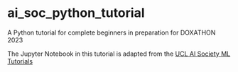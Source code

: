 # ai_soc_python_tutorial
A Python tutorial for complete beginners in preparation for DOXATHON 2023

The Jupyter Notebook in this tutorial is adapted from the [UCL AI Society ML Tutorials](https://github.com/UCLAIS/ml-tutorials-season-3/blob/main/week-2/1%20-%20Introduction%20to%20Python.ipynb)
